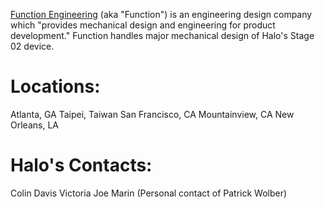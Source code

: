 [Function Engineering](http://www.function.com/) (aka "Function") is an engineering design company which "provides mechanical design and engineering for product development." Function handles major mechanical design of Halo's Stage 02 device.

# Locations:
Atlanta, GA
Taipei, Taiwan
San Francisco, CA
Mountainview, CA
New Orleans, LA

# Halo's Contacts:
Colin Davis
Victoria
Joe Marin (Personal contact of Patrick Wolber)